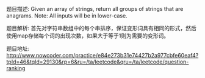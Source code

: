 ﻿题目描述:
Given an array of strings, return all groups of strings that are anagrams.
Note: All inputs will be in lower-case.

题目解析:
首先对字符串数组中的每个串排序，保证变形词具有相同的形式，然后使用map存储每个词的出现次数，如果大于等于1则为需要的变形词。

题目地址:
http://www.nowcoder.com/practice/e84e273b31e74427b2a977cbfe60eaf4?tpId=46&tqId=29130&rp=6&ru=/ta/leetcode&qru=/ta/leetcode/question-ranking
